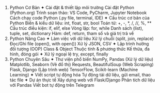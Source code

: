 1. Python Cơ Bản
✦ Cài đặt & thiết lập môi trường
Cài đặt Python (Python.org)
Trình soạn thảo: VS Code, PyCharm, Jupyter Notebook
Cách chạy code Python (.py file, terminal, IDE)
✦ Cấu trúc cơ bản của Python
Biến & kiểu dữ liệu: int, float, str, bool
Toán tử: +, -, *, /, //, %, **
Cấu trúc điều kiện: if, elif, else
Vòng lặp: for, while
Danh sách (list), tuple, set, dictionary
Hàm: def, return, tham số và giá trị trả về
2. Python Nâng Cao
✦ Làm việc với dữ liệu
Xử lý chuỗi (split, join, replace)
Đọc/Ghi file (open(), with open())
Xử lý JSON, CSV
✦ Lập trình hướng đối tượng (OOP)
Class & Object
Thuộc tính & phương thức
Kế thừa, đa hình, đóng gói
✦ Xử lý ngoại lệ
try, except, finally
3. Python Chuyên Sâu
✦ Thư viện phổ biến
NumPy, Pandas (Xử lý dữ liệu)
Matplotlib, Seaborn (Vẽ đồ thị)
Requests, BeautifulSoup (Web Scraping)
Flask, Django (Lập trình web)
TensorFlow, Scikit-learn (Machine Learning)
✦ Viết script tự động hóa
Tự động tải dữ liệu, gửi email, thao tác file
✦ Dự án thực tế
Xây dựng web với Flask/Django
Phân tích dữ liệu với Pandas
Viết bot tự động trên Telegram

